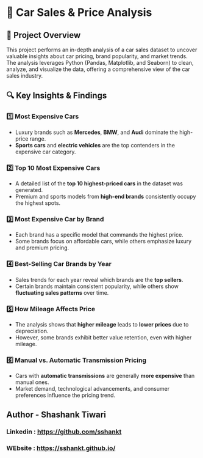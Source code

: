 # 🚗 Car Sales & Price Analysis

## 📌 Project Overview

This project performs an in-depth analysis of a car sales dataset to uncover valuable insights about car pricing, brand popularity, and market trends. The analysis leverages Python (Pandas, Matplotlib, and Seaborn) to clean, analyze, and visualize the data, offering a comprehensive view of the car sales industry.

## 🔍 Key Insights & Findings

### 1️⃣ Most Expensive Cars
- Luxury brands such as **Mercedes**, **BMW**, and **Audi** dominate the high-price range.
- **Sports cars** and **electric vehicles** are the top contenders in the expensive car category.

### 2️⃣ Top 10 Most Expensive Cars
- A detailed list of the **top 10 highest-priced cars** in the dataset was generated.
- Premium and sports models from **high-end brands** consistently occupy the highest spots.

### 3️⃣ Most Expensive Car by Brand
- Each brand has a specific model that commands the highest price.
- Some brands focus on affordable cars, while others emphasize luxury and premium pricing.

### 4️⃣ Best-Selling Car Brands by Year
- Sales trends for each year reveal which brands are the **top sellers**.
- Certain brands maintain consistent popularity, while others show **fluctuating sales patterns** over time.

### 5️⃣ How Mileage Affects Price
- The analysis shows that **higher mileage** leads to **lower prices** due to depreciation.
- However, some brands exhibit better value retention, even with higher mileage.

### 6️⃣ Manual vs. Automatic Transmission Pricing
- Cars with **automatic transmissions** are generally **more expensive** than manual ones.
- Market demand, technological advancements, and consumer preferences influence the pricing trend.
## Author - Shashank Tiwari

### Linkedin : https://github.com/sshankt

### WEbsite : https://sshankt.github.io/
